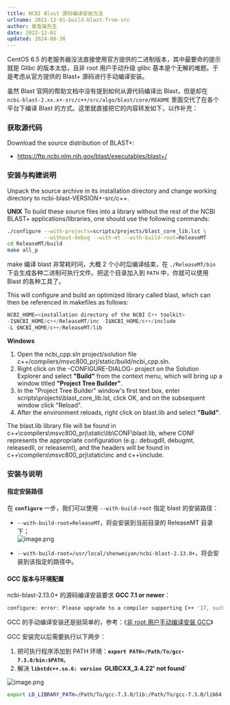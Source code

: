 ```yaml
---
title: NCBI Blast 源码编译安装方法
urlname: 2022-12-01-build-blast-from-src
author: 章鱼猫先生
date: 2022-12-01
updated: 2024-08-30
---
```


CentOS 6.5 的老服务器没法直接使用官方提供的二进制版本，其中最要命的提示就是 Glibc 的版本太低，且非 root 用户手动升级 glibc 基本是个无解的难题。于是考虑从官方提供的 Blast+ 源码进行手动编译安装。

虽然 Blast 官网的帮助文档中没有提到如何从源代码编译出 Blast，但是却在 `ncbi-blast-2.xx.x+-src/c++/src/algo/blast/core/README` 里面交代了在各个平台下编译 Blast 的方式。这里就直接把它的内容转发如下，以作补充：

### 获取源代码

Download the source distribution of BLAST+:

- <https://ftp.ncbi.nlm.nih.gov/blast/executables/blast+/>

### 安装与构建说明

Unpack the source archive in its installation directory and change working directory to ncbi-blast-VERSION+-src/c++.

**UNIX**
To build these source files into a library without the rest of the NCBI BLAST+ applications/libraries, one should use the following commands:

```bash
./configure --with-projects=scripts/projects/blast_core_lib.lst \
            --without-debug --with-mt --with-build-root=ReleaseMT
cd ReleaseMT/build
make all_p
```

make 编译 blast 非常耗时间，大概 2 个小时后编译结束，在 `./ReleaseMT/bin` 下会生成各种二进制可执行文件。把这个目录加入到 `PATH` 中，你就可以使用 Blast 的各种工具了。

This will configure and build an optimized library called blast, which can then be referenced in makefiles as follows:

```python
NCBI_HOME=<installation directory of the NCBI C++ toolkit>
-I$NCBI_HOME/c++/ReleaseMT/inc -I$NCBI_HOME/c++/include
-L $NCBI_HOME/c++/ReleaseMT/lib
```

**Windows**

1. Open the ncbi_cpp.sln project/solution file c++/compilers/msvc800_prj/static/build/ncbi_cpp.sln.
2. Right click on the -CONFIGURE-DIALOG- project on the Solution Explorer and select **"Build"** from the context menu, which will bring up a window titled **"Project Tree Builder"**.
3. In the "Project Tree Builder" window's first text box, enter scripts\projects\blast_core_lib.lst, click OK, and on the subsequent window click "Reload".
4. After the environment reloads, right click on blast.lib and select **"Build"**.

The blast.lib library file will be found in c++\compilers\msvc800_prj\static\lib\CONF\blast.lib, where CONF represents the appropriate configuration (e.g.: debugdll, debugmt, releasedll, or releasemt), and the headers will be found in c++\compilers\msvc800_prj\static\inc and c++\include.

### 安装与说明

#### 指定安装路径

在 **`configure`** 一步，我们可以使用 `--with-build-root` 指定 blast 的安装路径：

- `--with-build-root=ReleaseMT`，将会安装到当前目录的 ReleaseMT 目录下；      
  ![image.png](https://shub.weiyan.tech/yuque/elog-cookbook-img/FoG_RuZNkxg3zk0ce5iDaQaYUYbr.png)

- `--with-build-root=/usr/local/shenweiyan/ncbi-blast-2.13.0+`，将会安装到该指定的路径中。

#### GCC 版本与环境配置

ncbi-blast-2.13.0+ 的源码编译安装要求 **GCC 7.1 or newer**：

```bash
configure: error: Please upgrade to a compiler supporting C++ '17, such as GCC 7.1 or newer.
```

GCC 的手动编译安装还是挺简单的，参考：《[非 root 用户手动编译安装 GCC](https://www.yuque.com/shenweiyan/cookbook/linux-gcc-install?view=doc_embed)》

GCC 安装完以后需要执行以下两步：

1. 把可执行程序添加到 PATH 环境：**`export PATH=/Path/To/gcc-7.3.0/bin:$PATH`**。
2. 解决 **`libstdc++.so.6: version `GLIBCXX_3.4.22' not found`**

![image.png](https://shub.weiyan.tech/yuque/elog-cookbook-img/FpcXY1qyhMM4EIGgd5lx2ashEm8-.png)

```bash
export LD_LIBRARY_PATH=/Path/To/gcc-7.3.0/lib:/Path/To/gcc-7.3.0/lib64:$LD_LIBRARY_PATH
```
